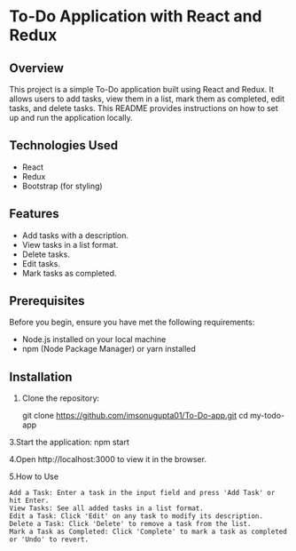 # To-Do Application with React and Redux

## Overview

This project is a simple To-Do application built using React and Redux. It allows users to add tasks, view them in a list, mark them as completed, edit tasks, and delete tasks. This README provides instructions on how to set up and run the application locally.

## Technologies Used

- React
- Redux
- Bootstrap (for styling)

## Features

- Add tasks with a description.
- View tasks in a list format.
- Delete tasks.
- Edit tasks.
- Mark tasks as completed.

## Prerequisites

Before you begin, ensure you have met the following requirements:

- Node.js installed on your local machine
- npm (Node Package Manager) or yarn installed

## Installation

1. Clone the repository:

   
   git clone https://github.com/imsonugupta01/To-Do-app.git
   cd my-todo-app

3.Start the application:
    npm start


4.Open http://localhost:3000 to view it in the browser.

5.How to Use

    Add a Task: Enter a task in the input field and press 'Add Task' or hit Enter.
    View Tasks: See all added tasks in a list format.
    Edit a Task: Click 'Edit' on any task to modify its description.
    Delete a Task: Click 'Delete' to remove a task from the list.
    Mark a Task as Completed: Click 'Complete' to mark a task as completed or 'Undo' to revert.
